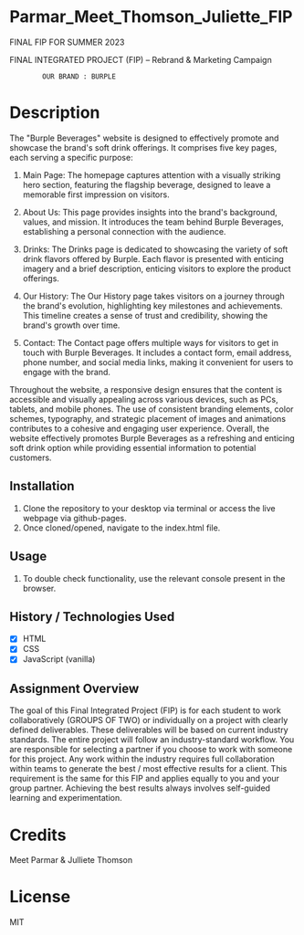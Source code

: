 # Parmar_Meet_Thomson_Juliette_FIP
FINAL FIP FOR SUMMER 2023

FINAL INTEGRATED
PROJECT (FIP) –
Rebrand & Marketing Campaign
 
            OUR BRAND : BURPLE 
            
# Description 

The "Burple Beverages" website is designed to effectively promote and showcase the brand's soft drink offerings. It comprises five key pages, each serving a specific purpose:

1. Main Page: The homepage captures attention with a visually striking hero section, featuring the flagship beverage, designed to leave a memorable first impression on visitors.

2. About Us: This page provides insights into the brand's background, values, and mission. It introduces the team behind Burple Beverages, establishing a personal connection with the audience.

3. Drinks: The Drinks page is dedicated to showcasing the variety of soft drink flavors offered by Burple. Each flavor is presented with enticing imagery and a brief description, enticing visitors to explore the product offerings.

4. Our History: The Our History page takes visitors on a journey through the brand's evolution, highlighting key milestones and achievements. This timeline creates a sense of trust and credibility, showing the brand's growth over time.

5. Contact: The Contact page offers multiple ways for visitors to get in touch with Burple Beverages. It includes a contact form, email address, phone number, and social media links, making it convenient for users to engage with the brand.

Throughout the website, a responsive design ensures that the content is accessible and visually appealing across various devices, such as PCs, tablets, and mobile phones. The use of consistent branding elements, color schemes, typography, and strategic placement of images and animations contributes to a cohesive and engaging user experience. Overall, the website effectively promotes Burple Beverages as a refreshing and enticing soft drink option while providing essential information to potential customers.

## Installation

1. Clone the repository to your desktop via terminal or access the live webpage via github-pages.
2. Once cloned/opened, navigate to the index.html file.

## Usage

1. To double check functionality, use the relevant console present in the browser. 

## History / Technologies Used

- [x] HTML
- [x] CSS
- [x] JavaScript (vanilla)

## Assignment Overview

The goal of this Final Integrated Project (FIP) is for each student to work collaboratively (GROUPS
OF TWO) or individually on a project with clearly defined deliverables. These deliverables will be
based on current industry standards. The entire project will follow an industry-standard workflow.
You are responsible for selecting a partner if you choose to work with someone for this project.
Any work within the industry requires full collaboration within teams to generate the best / most
effective results for a client. This requirement is the same for this FIP and applies equally to you and
your group partner.
Achieving the best results always involves self-guided learning and experimentation.

# Credits

Meet Parmar & Julliete Thomson

# License

MIT